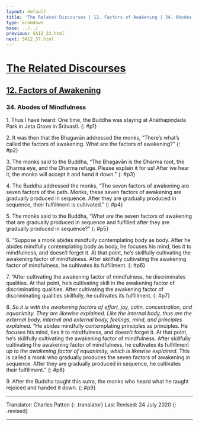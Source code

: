 ```yaml
---
layout: default
title: 'The Related Discourses | 12. Factors of Awakening | 34. Abodes of Mindfulness'
type: kramdown
base: ../../
previous: SA12_33.html
next: SA12_37.html
---
```


# [The Related Discourses](../../index.html)
## [12. Factors of Awakening](index.html)
### 34. Abodes of Mindfulness

1\. Thus I have heard: One time, the Buddha was staying at Anāthapiṇḍada Park in Jeta Grove in Śrāvastī.
{: #p1}

2\. It was then that the Bhagavān addressed the monks, “There’s what’s called the factors of awakening. What are the factors of awakening?”
{: #p2}

3\. The monks said to the Buddha, “The Bhagavān is the Dharma root, the Dharma eye, and the Dharma refuge. Please explain it for us! After we hear it, the monks will accept it and hand it down.”
{: #p3}

4\. The Buddha addressed the monks, “The seven factors of awakening are seven factors of the path. Monks, these seven factors of awakening are gradually produced in sequence. After they are gradually produced in sequence, their fulfillment is cultivated.”
{: #p4}

5\. The monks said to the Buddha, “What are the seven factors of awakening that are gradually produced in sequence and fulfilled after they are gradually produced in sequence?”
{: #p5}

6\. “Suppose a monk abides mindfully contemplating body as body. After he abides mindfully contemplating body as body, he focuses his mind, ties it to mindfulness, and doesn’t forget it. At that point, he’s skillfully cultivating the awakening factor of mindfulness. After skillfully cultivating the awakening factor of mindfulness, he cultivates its fulfillment.
{: #p6}

7\. “After cultivating the awakening factor of mindfulness, he discriminates qualities. At that point, he’s cultivating skill in the awakening factor of discriminating qualities. After cultivating the awakening factor of discriminating qualities skillfully, he cultivates its fulfillment.
{: #p7}

8\. *So it is with the awakening factors of effort, joy, calm, concentration, and equanimity. They are likewise explained. Like the internal body, thus are the external body, internal and external body, feelings, mind, and principles explained.* “He abides mindfully contemplating principles as principles. He focuses his mind, ties it to mindfulness, and doesn’t forget it. At that point, he’s skillfully cultivating the awakening factor of mindfulness. After skillfully cultivating the awakening factor of mindfulness, he cultivates its fulfillment *up to the awakening factor of equanimity, which is likewise explained.* This is called a monk who gradually produces the seven factors of awakening in sequence. After they are gradually produced in sequence, he cultivates their fulfillment.”
{: #p8}

9\. After the Buddha taught this sutra, the monks who heard what he taught rejoiced and handed it down.
{: #p9}

---

Translator: Charles Patton
{: .translator}
Last Revised: 24 July 2020
{: .revised}

---